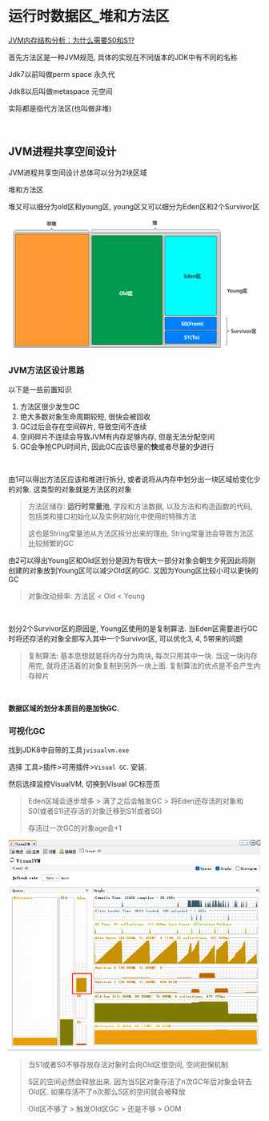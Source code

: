 # 运行时数据区_堆和方法区

[JVM内存结构分析：为什么需要S0和S1?](https://www.cnblogs.com/duanxz/p/6076662.html)

首先方法区是一种JVM规范, 具体的实现在不同版本的JDK中有不同的名称

Jdk7以前叫做perm space 永久代

Jdk8以后叫做metaspace 元空间

实际都是指代方法区(也叫做非堆)

​		

## JVM进程共享空间设计

JVM进程共享空间设计总体可以分为2块区域

堆和方法区

堆又可以细分为old区和young区, young区又可以细分为Eden区和2个Survivor区

![JVM内存空间_堆和方法区](%E8%BF%90%E8%A1%8C%E6%97%B6%E6%95%B0%E6%8D%AE%E5%8C%BA_%E5%A0%86%E5%92%8C%E6%96%B9%E6%B3%95%E5%8C%BA.assets/image-20220627190515702.png)



### JVM方法区设计思路

以下是一些前置知识

1. 方法区很少发生GC
2. 绝大多数对象生命周期较短, 很快会被回收
3. GC过后会存在空间碎片, 导致空间不连续
4. 空间碎片不连续会导致JVM有内存足够内存, 但是无法分配空间
5. GC会争抢CPU时间片, 因此GC应该尽量的**快**或者尽量的**少**进行

​		

由1可以得出方法区应该和堆进行拆分, 或者说将从内存中划分出一块区域给变化少的对象. 这类型的对象就是方法区的对象

> 方法区储存: **运行时常量池**, 字段和方法数据, 以及方法和构造函数的代码, 包括类和接口初始化以及实例初始化中使用的特殊方法
>
> 这也是String常量池从方法区拆分出来的理由, String常量池会导致方法区比较频繁的GC

由2可以得出Young区和Old区划分是因为有很大一部分对象会朝生夕死因此将刚创建的对象放到Young区可以减少Old区的GC. 又因为Young区比较小可以更快的GC

> 对象改动频率: 方法区 < Old < Young

​		

划分2个Survivor区的原因是, Young区使用的是复制算法. 当Eden区需要进行GC时将还存活的对象全部写入其中一个Survivor区, 可以优化3, 4, 5带来的问题

> 复制算法: 基本思想就是将内存分为两块, 每次只用其中一块. 当这一块内存用完, 就将还活着的对象复制到另外一块上面. 复制算法的优点是不会产生内存碎片

​		

**数据区域的划分本质目的是加快GC.**



### 可视化GC

找到JDK8中自带的工具`jvisualvm.exe`

选择 工具>插件>可用插件>`Visual GC`. 安装.

然后选择监控VisualVM, 切换到Visual GC标签页

> Eden区域会逐步增多 > 满了之后会触发GC > 将Eden还存活的对象和S0(或者S1)还存活的对象迁移到S1(或者S0)
>
> 存活过一次GC的对象age会+1



![image-20220627194528102](%E8%BF%90%E8%A1%8C%E6%97%B6%E6%95%B0%E6%8D%AE%E5%8C%BA_%E5%A0%86%E5%92%8C%E6%96%B9%E6%B3%95%E5%8C%BA.assets/image-20220627194528102.png)

> 当S1或者S0不够存放存活对象时会向Old区借空间, 空间担保机制
>
> S区的空间必然会释放出来. 因为当S区对象存活了n次GC年后对象会转去Old区. 如果存活不了n次那么S区的空间就会被释放
>
> Old区不够了 > 触发Old区GC > 还是不够 > OOM

